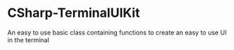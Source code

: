 # CSharp-TerminalUIKit
An easy to use basic class containing functions to create an easy to use UI in the terminal

